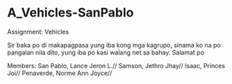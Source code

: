 # A_Vehicles-SanPablo
Assignment: Vehicles

Sir baka po di makapagpasa yung iba kong mga kagrupo, sinama ko na po pangalan nila dito, yung iba po kasi walang net sa bahay. Salamat po

Members:
San Pablo, Lance Jeron L.//
Samson, Jethro Jhay//
Isaac, Princes Joi//
Penaverde, Norme Ann Joyce//
